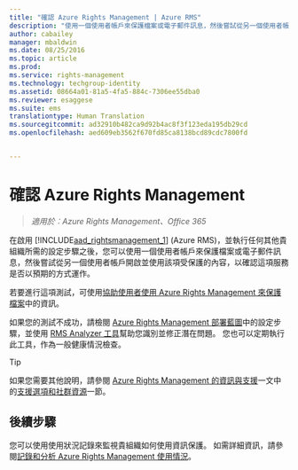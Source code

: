 ```yaml
---
title: "確認 Azure Rights Management | Azure RMS"
description: "使用一個使用者帳戶來保護檔案或電子郵件訊息，然後嘗試從另一個使用者帳戶開啟並使用該項受保護的內容，以驗證這項服務是否以預期方式運作的指示。"
author: cabailey
manager: mbaldwin
ms.date: 08/25/2016
ms.topic: article
ms.prod: 
ms.service: rights-management
ms.technology: techgroup-identity
ms.assetid: 08664a01-81a5-4fa5-884c-7306ee55dba0
ms.reviewer: esaggese
ms.suite: ems
translationtype: Human Translation
ms.sourcegitcommit: ad32910b482ca9d92b4ac8f3f123eda195db29cd
ms.openlocfilehash: aed609eb3562f670fd85ca8138bcd89cdc7800fd


---
```


# 確認 Azure Rights Management

>*適用於︰Azure Rights Management、Office 365*

在啟用 [!INCLUDE[aad_rightsmanagement_1](../includes/aad_rightsmanagement_1_md.md)] (Azure RMS)，並執行任何其他貴組織所需的設定步驟之後，您可以使用一個使用者帳戶來保護檔案或電子郵件訊息，然後嘗試從另一個使用者帳戶開啟並使用該項受保護的內容，以確認這項服務是否以預期的方式運作。

若要進行這項測試，可使用[協助使用者使用 Azure Rights Management 來保護檔案](help-users.md)中的資訊。

如果您的測試不成功，請檢閱 [Azure Rights Management 部署藍圖](../plan-design/deployment-roadmap.md)中的設定步驟，並使用 [RMS Analyzer 工具](http://www.microsoft.com/en-us/download/details.aspx?id=46437)幫助您識別並修正潛在問題。 您也可以定期執行此工具，作為一般健康情況檢查。

> [!TIP]
> 如果您需要其他說明，請參閱 [Azure Rights Management 的資訊與支援](../get-started/information-support.md)一文中的[支援選項和社群資源](../get-started/information-support.md#support-options-and-community-resources)一節。

## 後續步驟

您可以使用使用狀況記錄來監視貴組織如何使用資訊保護。 如需詳細資訊，請參閱[記錄和分析 Azure Rights Management 使用情況](log-analyze-usage.md)。






<!--HONumber=Aug16_HO4-->


